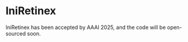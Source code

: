 # IniRetinex

IniRetinex has been accepted by AAAI 2025, and the code will be open-sourced soon.






